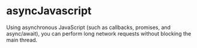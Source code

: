# asyncJavascript
 Using asynchronous JavaScript (such as callbacks, promises, and async/await), you can perform long network requests without blocking the main thread.
